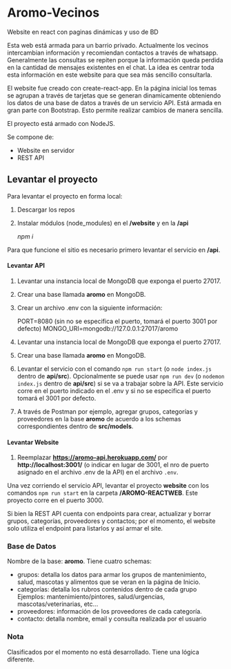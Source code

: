 # Aromo-Vecinos
Website en react con paginas dinámicas y uso de BD

Esta web está armada para un barrio privado. Actualmente los vecinos intercambian información y recomiendan contactos a través de whatsapp. Generalmente las consultas se repiten porque la información queda perdida en la cantidad de mensajes existentes en el chat. La idea es centrar toda esta información en este website para que sea más sencillo consultarla.

El website fue creado con create-react-app. En la página inicial los temas se agrupan a través de tarjetas que se generan dinamicamente obteniendo los datos de una base de datos a través de un servicio API.
Está armada en gran parte con Bootstrap. Esto permite realizar cambios de manera sencilla.

El proyecto está armado con NodeJS.

Se compone de:

 - Website en servidor 
 - REST API


## Levantar el proyecto
Para levantar el proyecto en forma local:

 1. Descargar los repos
 2. Instalar módulos (node_modules) en el **/website** y en la  **/api**

    *npm i* 

Para que funcione el sitio es necesario primero levantar el servicio en **/api**.

#### Levantar API

 1. Levantar una instancia local de MongoDB que exponga el puerto 27017. 
 2. Crear una base llamada **aromo** en MongoDB.

 3. Crear un archivo .env con la siguiente información:
      
      PORT=8080  (sin no se especifica el puerto, tomará el puerto 3001 por defecto)
      MONGO_URI=mongodb://127.0.0.1:27017/aromo

 4. Levantar una instancia local de MongoDB que exponga el puerto 27017. 
 5. Crear una base llamada **aromo** en MongoDB.
  
 6. Levantar el servicio con el comando `npm run start` (o `node index.js` dentro de **api/src**). Opcionalmente se puede usar `npm run dev` (o `nodemon index.js` dentro de **api/src**) si se va a trabajar sobre la API. Este servicio corre en el puerto indicado en el .env y si no se especifica el puerto tomará el 3001 por defecto.

 7. A través de Postman por ejemplo, agregar grupos, categorías y proveedores en la base **aromo** de acuerdo a los schemas correspondientes dentro de **src/models**.

#### Levantar Website

 1. Reemplazar **https://aromo-api.herokuapp.com/** por **http://localhost:3001/** (o indicar en lugar de 3001, el nro de puerto asignado en el archivo .env de la API) en el archivo `.env`.

Una vez corriendo el servicio API, levantar el proyecto **website** con los comandos `npm run start` en la carpeta **/AROMO-REACTWEB**. Este proyecto corre en el puerto 3000.


Si bien la REST API cuenta con endpoints para crear, actualizar y borrar grupos, categorías, proveedores y contactos; por el momento, el website solo utiliza el endpoint para listarlos y así armar el site.


### Base de Datos

Nombre de la base: **aromo**. 
Tiene cuatro schemas: 
- grupos: detalla los datos para armar los grupos de mantenimiento, salud, mascotas y alimentos que se veran en la página de Inicio.
- categorías: detalla los rubros contenidos dentro de cada grupo 
    Ejemplos: mantenimiento/pintores, salud/urgencias, mascotas/veterinarias, etc...
- proveedores: información de los proveedores de cada categoría.
- contacto: detalla nombre, email y consulta realizada por el usuario


### Nota

Clasificados por el  momento no está desarrollado. Tiene una lógica diferente.



  

